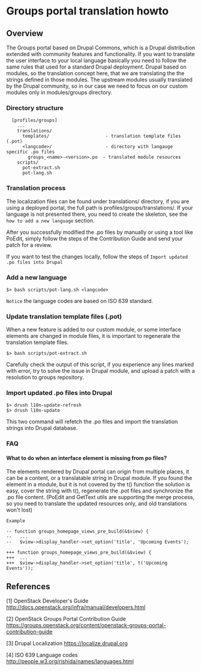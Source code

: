 Groups portal translation howto
===============================

Overview
--------

The Groups portal based on Drupal Commons, which is a Drupal distribution
extended with community features and functionality. If you want to translate
the user interface to your local language basically you need to follow the
same rules that used for a standard Drupal deployment. Drupal based on
modules, so the translation concept here, that we are translating the
the strings defined in those modules. The upstream modules usually translated
by the Drupal community, so in our case we need to focus on our custom
modules only in modules/groups directory.

### Directory structure

      [profiles/groups]
        ...
        translations/
          templates/                     - translation template files (.pot)
          <langcode>/                    - directory with langauge specific .po files
            groups_<name>-<version>.po  - translated module resources
        scripts/
          pot-extract.sh
          pot-lang.sh

### Translation process

The localization files can be found under translations/<langcode> directory,
if you are using a deployed portal, the full path is
profiles/groups/translations/<langcode>. If your language is not presented
there, you need to create the skeleton, see the `how to add a new language`
section.

After you successfully modified the .po files by manually or using a tool
like PoEdit, simply follow the steps of the Contribution Guide and
send your patch for a review.

If you want to test the changes locally, follow the steps of
`Import updated .po files into Drupal`

### Add a new language

    $> bash scripts/pot-lang.sh <langcode>

`Notice` the language codes are based on ISO 639 standard.

### Update translation template files (.pot)

When a new feature is added to our custom module, or some interface elements
are changed in module files, it is important to regenerate the translation
template files.

    $> bash scripts/pot-extract.sh

Carefully check the output of this script, if you experience
any lines marked with error, try to solve the issue in Drupal
module, and upload a patch with a resolution to groups repository.

### Import updated .po files into Drupal

    $> drush l10n-update-refresh
    $> drush l10n-update

This two command will refetch the .po files and import the translation strings
into Drupal database.

### FAQ

#### What to do when an interface element is missing from po files?

The elements rendered by Drupal portal can origin from multiple places,
it can be a content, or a translatable string in Drupal module. If you
found the element in a module, but it is not covered by the t() function
the solution is easy, cover the string with t(), regenerate the .pot files
and synchronize the .po file content. (PoEdit and GetText utils are
supporting the merge process, so you need to translate the updated
resources only, and old translations won't lost)

`Example`

    -- function groups_homepage_views_pre_build(&$view) {
    --   ...
    --   $view->display_handler->set_option('title', 'Upcoming Events');

    +++ function groups_homepage_views_pre_build(&$view) {
    +++  ...
    +++  $view->display_handler->set_option('title', t('Upcoming Events'));

References
----------

[1] OpenStack Developer's Guide
http://docs.openstack.org/infra/manual/developers.html

[2] OpenStack Groups Portal Contribution Guide
https://groups.openstack.org/content/openstack-groups-portal-contribution-guide

[3] Drupal Localization
https://localize.drupal.org

[4] ISO 639 Language codes
http://people.w3.org/rishida/names/languages.html